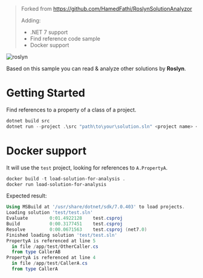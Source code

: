 >
> Forked from https://github.com/HamedFathi/RoslynSolutionAnalyzor 
> 
> Adding:
> - .NET 7 support
> - Find reference code sample
> - Docker support
>


![roslyn](https://user-images.githubusercontent.com/8418700/141319953-df7377d9-bc72-409e-8fd1-5e7000339d47.png)

Based on this sample you can read & analyze other solutions by **Roslyn**.

# Getting Started

Find references to a property of a class of a project.

```powershell
dotnet build src
dotnet run --project .\src "path\to\your\solution.sln" <project name> <class name> <property name>
```

# Docker support

It will use the `test` project, looking for references to `A.PropertyA`.

```powershell
docker build -t load-solution-for-analysis .
docker run load-solution-for-analysis
```

Expected result:

```powershell
Using MSBuild at '/usr/share/dotnet/sdk/7.0.403' to load projects.
Loading solution 'test/test.sln'
Evaluate        0:01.4922128    test.csproj
Build           0:00.3177451    test.csproj
Resolve         0:00.0671563    test.csproj (net7.0)
Finished loading solution 'test/test.sln'
PropertyA is referenced at line 5
  in file /app/test/OtherCaller.cs
  from type CallerAB
PropertyA is referenced at line 4
  in file /app/test/CallerA.cs
  from type CallerA
```